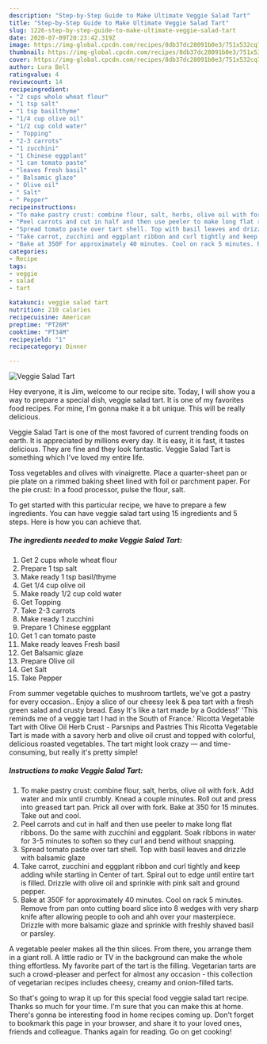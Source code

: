 ```yaml
---
description: "Step-by-Step Guide to Make Ultimate Veggie Salad Tart"
title: "Step-by-Step Guide to Make Ultimate Veggie Salad Tart"
slug: 1226-step-by-step-guide-to-make-ultimate-veggie-salad-tart
date: 2020-07-09T20:23:42.319Z
image: https://img-global.cpcdn.com/recipes/8db37dc28091b0e3/751x532cq70/veggie-salad-tart-recipe-main-photo.jpg
thumbnail: https://img-global.cpcdn.com/recipes/8db37dc28091b0e3/751x532cq70/veggie-salad-tart-recipe-main-photo.jpg
cover: https://img-global.cpcdn.com/recipes/8db37dc28091b0e3/751x532cq70/veggie-salad-tart-recipe-main-photo.jpg
author: Lura Bell
ratingvalue: 4
reviewcount: 14
recipeingredient:
- "2 cups whole wheat flour"
- "1 tsp salt"
- "1 tsp basilthyme"
- "1/4 cup olive oil"
- "1/2 cup cold water"
- " Topping"
- "2-3 carrots"
- "1 zucchini"
- "1 Chinese eggplant"
- "1 can tomato paste"
- "leaves Fresh basil"
- " Balsamic glaze"
- " Olive oil"
- " Salt"
- " Pepper"
recipeinstructions:
- "To make pastry crust: combine flour, salt, herbs, olive oil with fork. Add water and mix until crumbly. Knead a couple minutes. Roll out and press into greased tart pan. Prick all over with fork. Bake at 350 for 15 minutes. Take out and cool."
- "Peel carrots and cut in half and then use peeler to make long flat ribbons. Do the same with zucchini and eggplant. Soak ribbons in water for 3-5 minutes to soften so they curl and bend without snapping."
- "Spread tomato paste over tart shell. Top with basil leaves and drizzle with balsamic glaze"
- "Take carrot, zucchini and eggplant ribbon and curl tightly and keep adding while starting in Center of tart. Spiral out to edge until entire tart is filled. Drizzle with olive oil and sprinkle with pink salt and ground pepper."
- "Bake at 350F for approximately 40 minutes. Cool on rack 5 minutes. Remove from pan onto cutting board slice into 8 wedges with very sharp knife after allowing people to ooh and ahh over your masterpiece. Drizzle with more balsamic glaze and sprinkle with freshly shaved basil or parsley."
categories:
- Recipe
tags:
- veggie
- salad
- tart

katakunci: veggie salad tart 
nutrition: 210 calories
recipecuisine: American
preptime: "PT26M"
cooktime: "PT34M"
recipeyield: "1"
recipecategory: Dinner

---
```



![Veggie Salad Tart](https://img-global.cpcdn.com/recipes/8db37dc28091b0e3/751x532cq70/veggie-salad-tart-recipe-main-photo.jpg)

Hey everyone, it is Jim, welcome to our recipe site. Today, I will show you a way to prepare a special dish, veggie salad tart. It is one of my favorites food recipes. For mine, I'm gonna make it a bit unique. This will be really delicious.

Veggie Salad Tart is one of the most favored of current trending foods on earth. It is appreciated by millions every day. It is easy, it is fast, it tastes delicious. They are fine and they look fantastic. Veggie Salad Tart is something which I've loved my entire life.

Toss vegetables and olives with vinaigrette. Place a quarter-sheet pan or pie plate on a rimmed baking sheet lined with foil or parchment paper. For the pie crust: In a food processor, pulse the flour, salt.


To get started with this particular recipe, we have to prepare a few ingredients. You can have veggie salad tart using 15 ingredients and 5 steps. Here is how you can achieve that.

<!--inarticleads1-->

##### The ingredients needed to make Veggie Salad Tart:

1. Get 2 cups whole wheat flour
1. Prepare 1 tsp salt
1. Make ready 1 tsp basil/thyme
1. Get 1/4 cup olive oil
1. Make ready 1/2 cup cold water
1. Get  Topping
1. Take 2-3 carrots
1. Make ready 1 zucchini
1. Prepare 1 Chinese eggplant
1. Get 1 can tomato paste
1. Make ready leaves Fresh basil
1. Get  Balsamic glaze
1. Prepare  Olive oil
1. Get  Salt
1. Take  Pepper


From summer vegetable quiches to mushroom tartlets, we&#39;ve got a pastry for every occasion.. Enjoy a slice of our cheesy leek &amp; pea tart with a fresh green salad and crusty bread. Easy It&#39;s like a tart made by a Goddess!&#39; &#39;This reminds me of a veggie tart I had in the South of France.&#39; Ricotta Vegetable Tart with Olive Oil Herb Crust - Parsnips and Pastries This Ricotta Vegetable Tart is made with a savory herb and olive oil crust and topped with colorful, delicious roasted vegetables. The tart might look crazy — and time-consuming, but really it&#39;s pretty simple! 

<!--inarticleads2-->

##### Instructions to make Veggie Salad Tart:

1. To make pastry crust: combine flour, salt, herbs, olive oil with fork. Add water and mix until crumbly. Knead a couple minutes. Roll out and press into greased tart pan. Prick all over with fork. Bake at 350 for 15 minutes. Take out and cool.
1. Peel carrots and cut in half and then use peeler to make long flat ribbons. Do the same with zucchini and eggplant. Soak ribbons in water for 3-5 minutes to soften so they curl and bend without snapping.
1. Spread tomato paste over tart shell. Top with basil leaves and drizzle with balsamic glaze
1. Take carrot, zucchini and eggplant ribbon and curl tightly and keep adding while starting in Center of tart. Spiral out to edge until entire tart is filled. Drizzle with olive oil and sprinkle with pink salt and ground pepper.
1. Bake at 350F for approximately 40 minutes. Cool on rack 5 minutes. Remove from pan onto cutting board slice into 8 wedges with very sharp knife after allowing people to ooh and ahh over your masterpiece. Drizzle with more balsamic glaze and sprinkle with freshly shaved basil or parsley.


A vegetable peeler makes all the thin slices. From there, you arrange them in a giant roll. A little radio or TV in the background can make the whole thing effortless. My favorite part of the tart is the filling. Vegetarian tarts are such a crowd-pleaser and perfect for almost any occasion - this collection of vegetarian recipes includes cheesy, creamy and onion-filled tarts. 

So that's going to wrap it up for this special food veggie salad tart recipe. Thanks so much for your time. I'm sure that you can make this at home. There's gonna be interesting food in home recipes coming up. Don't forget to bookmark this page in your browser, and share it to your loved ones, friends and colleague. Thanks again for reading. Go on get cooking!

